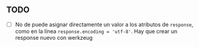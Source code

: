 
## TODO

- [ ] No de puede asignar directamente un valor a los atributos de `response`,
como en la línea ``response.encoding = 'utf-8'``. Hay que crear un response
nuevo con werkzeug